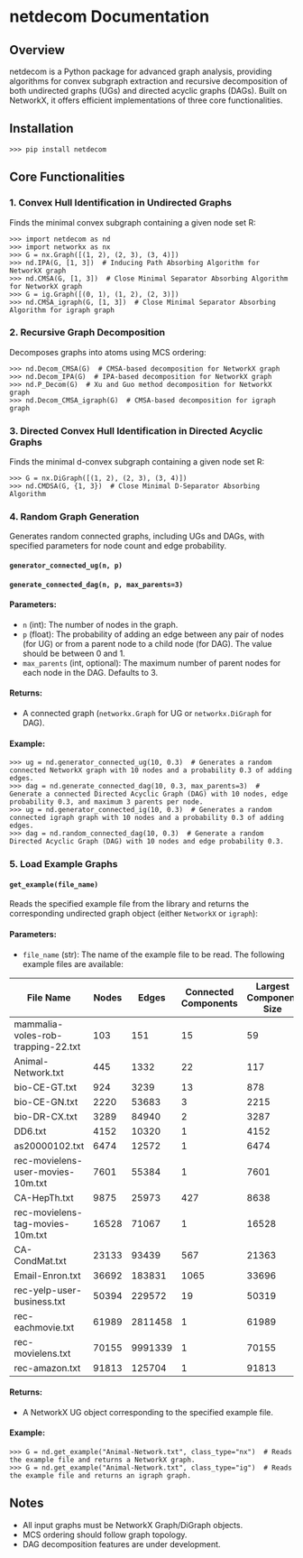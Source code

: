 
# netdecom Documentation

## Overview
netdecom is a Python package for advanced graph analysis, providing algorithms for convex subgraph extraction and recursive decomposition of both undirected graphs (UGs) and directed acyclic graphs (DAGs). Built on NetworkX, it offers efficient implementations of three core functionalities.

## Installation

```pycon
>>> pip install netdecom
```

## Core Functionalities

### 1. Convex Hull Identification in Undirected Graphs
Finds the minimal convex subgraph containing a given node set R:

```pycon
>>> import netdecom as nd
>>> import networkx as nx
>>> G = nx.Graph([(1, 2), (2, 3), (3, 4)])
>>> nd.IPA(G, [1, 3])  # Inducing Path Absorbing Algorithm for NetworkX graph
>>> nd.CMSA(G, [1, 3])  # Close Minimal Separator Absorbing Algorithm for NetworkX graph
>>> G = ig.Graph([(0, 1), (1, 2), (2, 3)])
>>> nd.CMSA_igraph(G, [1, 3])  # Close Minimal Separator Absorbing Algorithm for igraph graph
```

### 2. Recursive Graph Decomposition
Decomposes graphs into atoms using MCS ordering:

```pycon
>>> nd.Decom_CMSA(G)  # CMSA-based decomposition for NetworkX graph
>>> nd.Decom_IPA(G)  # IPA-based decomposition for NetworkX graph
>>> nd.P_Decom(G)  # Xu and Guo method decomposition for NetworkX graph
>>> nd.Decom_CMSA_igraph(G)  # CMSA-based decomposition for igraph graph
```

### 3. Directed Convex Hull Identification in Directed Acyclic Graphs
Finds the minimal d-convex subgraph containing a given node set R:

```pycon
>>> G = nx.DiGraph([(1, 2), (2, 3), (3, 4)])
>>> nd.CMDSA(G, {1, 3})  # Close Minimal D-Separator Absorbing Algorithm
```

### 4. Random Graph Generation
Generates random connected graphs, including UGs and DAGs, with specified parameters for node count and edge probability.

#### `generator_connected_ug(n, p)`
#### `generate_connected_dag(n, p, max_parents=3)`
#### Parameters:
- `n` (int): The number of nodes in the graph.
- `p` (float): The probability of adding an edge between any pair of nodes (for UG) or from a parent node to a child node (for DAG). The value should be between 0 and 1.
- `max_parents` (int, optional): The maximum number of parent nodes for each node in the DAG. Defaults to 3.

#### Returns:
- A connected graph (`networkx.Graph` for UG or `networkx.DiGraph` for DAG).

#### Example:

```pycon
>>> ug = nd.generator_connected_ug(10, 0.3)  # Generates a random connected NetworkX graph with 10 nodes and a probability 0.3 of adding edges.
>>> dag = nd.generate_connected_dag(10, 0.3, max_parents=3)  # Generate a connected Directed Acyclic Graph (DAG) with 10 nodes, edge probability 0.3, and maximum 3 parents per node.
>>> ug = nd.generator_connected_ig(10, 0.3)  # Generates a random connected igraph graph with 10 nodes and a probability 0.3 of adding edges.
>>> dag = nd.random_connected_dag(10, 0.3)  # Generate a random Directed Acyclic Graph (DAG) with 10 nodes and edge probability 0.3.
```

### 5. Load Example Graphs

#### `get_example(file_name)`
Reads the specified example file from the library and returns the corresponding undirected graph object (either `NetworkX` or `igraph`):

#### Parameters:
- `file_name` (str): The name of the example file to be read. The following example files are available:

| File Name                                     | Nodes | Edges   | Connected Components | Largest Component Size |
|-----------------------------------------------|-------|---------|----------------------|------------------------|
| mammalia-voles-rob-trapping-22.txt            | 103   | 151     | 15                   | 59                     |
| Animal-Network.txt                            | 445   | 1332    | 22                   | 117                    |
| bio-CE-GT.txt                                 | 924   | 3239    | 13                   | 878                    |
| bio-CE-GN.txt                                 | 2220  | 53683   | 3                    | 2215                   |
| bio-DR-CX.txt                                 | 3289  | 84940   | 2                    | 3287                   |
| DD6.txt                                       | 4152  | 10320   | 1                    | 4152                   |
| as20000102.txt                                | 6474  | 12572   | 1                    | 6474                   |
| rec-movielens-user-movies-10m.txt             | 7601  | 55384   | 1                    | 7601                   |
| CA-HepTh.txt                                  | 9875  | 25973   | 427                  | 8638                   |
| rec-movielens-tag-movies-10m.txt              | 16528 | 71067   | 1                    | 16528                  |
| CA-CondMat.txt                                | 23133 | 93439   | 567                  | 21363                  |
| Email-Enron.txt                               | 36692 | 183831  | 1065                 | 33696                  |
| rec-yelp-user-business.txt                    | 50394 | 229572  | 19                   | 50319                  |
| rec-eachmovie.txt                             | 61989 | 2811458 | 1                    | 61989                  |
| rec-movielens.txt                             | 70155 | 9991339 | 1                    | 70155                  |
| rec-amazon.txt                                | 91813 | 125704  | 1                    | 91813                  |


#### Returns:
- A NetworkX UG object corresponding to the specified example file.

#### Example:

```pycon
>>> G = nd.get_example("Animal-Network.txt", class_type="nx")  # Reads the example file and returns a NetworkX graph.
>>> G = nd.get_example("Animal-Network.txt", class_type="ig")  # Reads the example file and returns an igraph graph.
```

## Notes
- All input graphs must be NetworkX Graph/DiGraph objects.
- MCS ordering should follow graph topology.
- DAG decomposition features are under development.
